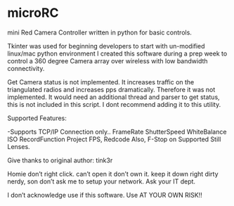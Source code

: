 # microRC
mini Red Camera Controller written in python for basic controls.

Tkinter was used for beginning developers to start with un-modified linux/mac python environment
I created this software during a prep week to control a 360 degree Camera array over wireless with low bandwidth connectivity.

Get Camera status is not implemented. It increases traffic on the triangulated radios and increases pps dramatically. Therefore it was not implemented.
It would need an additional thread and parser to get status, this is not included in this script. I dont recommend adding it to this utility.

Supported Features:

-Supports TCP/IP Connection only..
FrameRate
ShutterSpeed
WhiteBalance
ISO
RecordFunction
Project FPS, Redcode
Also, F-Stop on Supported Still Lenses.

Give thanks to original author: tink3r

Homie don’t right click. can’t open it don’t own it. keep it down right dirty nerdy, son 
don’t ask me to setup your network. Ask your IT dept.


I don’t acknowledge use if this software. Use AT YOUR OWN RISK!!
